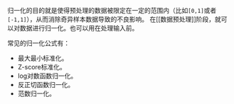 归一化的目的就是使得预处理的数据被限定在一定的范围内（比如`[0,1]`或者`[-1,1]`），从而消除奇异样本数据导致的不良影响。
在[[数据预处理]]阶段，就可以对数据进行归一化。也可以用在处理输入前。

常见的归一化公式有：
- 最大最小标准化。
- Z-score标准化。
- log对数函数归一化。
- 反正切函数归一化。
- 范数归一化。


